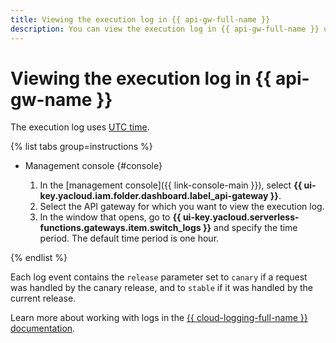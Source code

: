 ```yaml
---
title: Viewing the execution log in {{ api-gw-full-name }}
description: You can view the execution log in {{ api-gw-full-name }} using the management console. To do this, select {{ api-gw-name }}, then select the API gateway for which you want to view the execution log. In the window that opens, go to **Logs** and specify the time period. The default time period is one hour. The execution log uses UTC time.
---
```


# Viewing the execution log in {{ api-gw-name }}

The execution log uses [UTC time](https://en.wikipedia.org/wiki/Coordinated_Universal_Time).

{% list tabs group=instructions %}

- Management console {#console}

    1. In the [management console]({{ link-console-main }}), select **{{ ui-key.yacloud.iam.folder.dashboard.label_api-gateway }}**.
    1. Select the API gateway for which you want to view the execution log.
    1. In the window that opens, go to **{{ ui-key.yacloud.serverless-functions.gateways.item.switch_logs }}** and specify the time period. The default time period is one hour.

{% endlist %}

Each log event contains the `release` parameter set to `canary` if a request was handled by the canary release, and to `stable` if it was handled by the current release.

Learn more about working with logs in the [{{ cloud-logging-full-name }} documentation](../../logging/).

